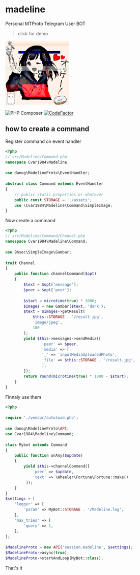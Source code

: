 # madeline
Personal MTProto Telegram User BOT
> click for demo
<a href="https://youtu.be/N4ZI5xgf0dA">
    <img src="assets/default.jpg" width="200px" height="200px"/>
</a>

![PHP Composer](https://github.com/Cvar1984/madeline/workflows/PHP%20Composer/badge.svg?branch=master)
[![CodeFactor](https://www.codefactor.io/repository/github/cvar1984/madeline/badge)](https://www.codefactor.io/repository/github/cvar1984/madeline)


## how to create a command
Register command on event handler
```php
<?php
// src/Madeline/Command.php
namespace Cvar1984\Madeline;

use danog\MadelineProto\EventHandler;

abstract class Command extends EventHandler
{
    // public static properties or whatever
    public const STORAGE = './assets';
    use \Cvar1984\Madeline\Command\SimpleImage;
}
```
Now create a command
```php
<?php
// src/Madeline/Command/Channel.php
namespace Cvar1984\Madeline\Command;

use Bhsec\SimpleImage\Gambar;

trait Channel
{
    public function channelCommand($opt)
    {
        $text = $opt['message'];
        $peer = $opt['peer'];

        $start = microtime(true) * 1000;
        $images = new Gambar($text, 'dark');
        $text = $images->getResult(
            $this::STORAGE . '/result.jpg',
            'image/jpeg',
            100
        );
        yield $this->messages->sendMedia([
                'peer' => $peer,
                'media' => [
                '_' => 'inputMediaUploadedPhoto',
                'file' => $this::STORAGE . '/result.jpg',
                ],
        ]);
        return round(microtime(true) * 1000 - $start);
    }
}
```
Finnaly use them
```php
<?php

require './vendor/autoload.php';

use danog\MadelineProto\API;
use Cvar1984\Madeline\Command;

class Mybot extends Command
{
    public function onAny($update)
    {
        yield $this->channelCommand([
            'peer' => $update,
            'text' => \Wheeler\Fortune\Fortune::make()
         ]);
    }
}
$settings = [
    'logger' => [
        'param' => MyBot::STORAGE . '/Madeline.log',
    ],
    'max_tries' => [
        'query' => 1,
    ],
];

$MadelineProto = new API('session.madeline', $settings);
$MadelineProto->async(true);
$MadelineProto->startAndLoop(MyBot::class);
```
That's it
